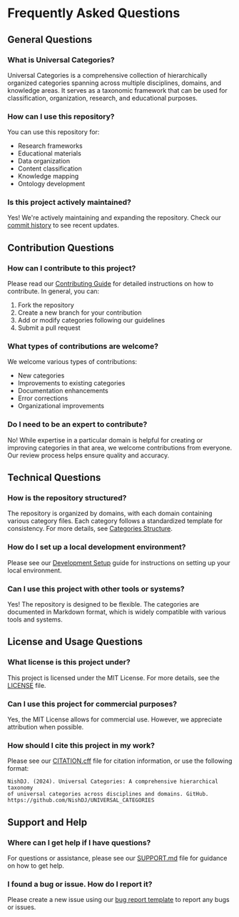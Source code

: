 # Frequently Asked Questions

## General Questions

### What is Universal Categories?

Universal Categories is a comprehensive collection of hierarchically organized categories spanning across multiple disciplines, domains, and knowledge areas. It serves as a taxonomic framework that can be used for classification, organization, research, and educational purposes.

### How can I use this repository?

You can use this repository for:
- Research frameworks
- Educational materials
- Data organization
- Content classification
- Knowledge mapping
- Ontology development

### Is this project actively maintained?

Yes! We're actively maintaining and expanding the repository. Check our [commit history](https://github.com/NishDJ/UNIVERSAL_CATEGORIES/commits/main) to see recent updates.

## Contribution Questions

### How can I contribute to this project?

Please read our [Contributing Guide](contributing.md) for detailed instructions on how to contribute. In general, you can:
1. Fork the repository
2. Create a new branch for your contribution
3. Add or modify categories following our guidelines
4. Submit a pull request

### What types of contributions are welcome?

We welcome various types of contributions:
- New categories
- Improvements to existing categories
- Documentation enhancements
- Error corrections
- Organizational improvements

### Do I need to be an expert to contribute?

No! While expertise in a particular domain is helpful for creating or improving categories in that area, we welcome contributions from everyone. Our review process helps ensure quality and accuracy.

## Technical Questions

### How is the repository structured?

The repository is organized by domains, with each domain containing various category files. Each category follows a standardized template for consistency. For more details, see [Categories Structure](categories-structure.md).

### How do I set up a local development environment?

Please see our [Development Setup](development-setup.md) guide for instructions on setting up your local environment.

### Can I use this project with other tools or systems?

Yes! The repository is designed to be flexible. The categories are documented in Markdown format, which is widely compatible with various tools and systems.

## License and Usage Questions

### What license is this project under?

This project is licensed under the MIT License. For more details, see the [LICENSE](https://github.com/NishDJ/UNIVERSAL_CATEGORIES/blob/main/LICENSE) file.

### Can I use this project for commercial purposes?

Yes, the MIT License allows for commercial use. However, we appreciate attribution when possible.

### How should I cite this project in my work?

Please see our [CITATION.cff](https://github.com/NishDJ/UNIVERSAL_CATEGORIES/blob/main/CITATION.cff) file for citation information, or use the following format:

```
NishDJ. (2024). Universal Categories: A comprehensive hierarchical taxonomy
of universal categories across disciplines and domains. GitHub.
https://github.com/NishDJ/UNIVERSAL_CATEGORIES
```

## Support and Help

### Where can I get help if I have questions?

For questions or assistance, please see our [SUPPORT.md](https://github.com/NishDJ/UNIVERSAL_CATEGORIES/blob/main/SUPPORT.md) file for guidance on how to get help.

### I found a bug or issue. How do I report it?

Please create a new issue using our [bug report template](https://github.com/NishDJ/UNIVERSAL_CATEGORIES/issues/new?template=bug_report.md) to report any bugs or issues. 
